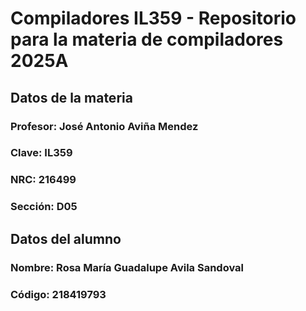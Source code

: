 # Compiladores IL359 - Repositorio para la materia de compiladores 2025A 
## Datos de la materia
### Profesor: José Antonio Aviña Mendez
### Clave: IL359
### NRC: 216499
### Sección: D05

## Datos del alumno
### Nombre: Rosa María Guadalupe Avila Sandoval
### Código: 218419793

